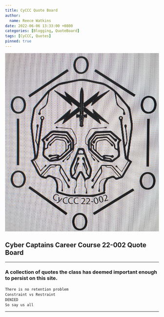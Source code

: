 ```yaml
---
title: CyCCC Quote Board
author: 
  name: Reece Watkins
date: 2022-06-06 13:33:00 +0800
categories: [Blogging, QuoteBoard]
tags: [CyCCC, Quotes]
pinned: true
---
```

![CyCCC22002Image](/assets/CyCCC22002-logo.jpg)

## Cyber Captains Career Course 22-002 Quote Board
---
### A collection of quotes the class has deemed important enough to persist on this site. 

`There is no retention problem`<br />
`Constraint vs Restraint`<br />
`DENIED`<br />
`So say us all`<br />

---